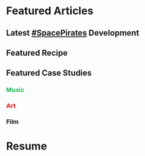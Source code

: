 # Featured Articles

<Feature article="blog/2021/10/1/Life-Update-Seattle.md" />

## Latest [#SpacePirates](/tags/#Space-Pirates) Development

<Feature article="blog/2021/11/7/Roadmap.md" />

## Featured Recipe

<Feature article="blog/2021/3/28/Cajun-Chicken-Parmesan-Penne.md" />

## Featured Case Studies

### <span style="color:#1DB954">Music</span>

<Feature article="blog/2021/7/11/For-How-Long.md" />

### <span style="color:red">Art</span>

<Feature article="blog/2014/8/11/Richard-Serra-Transversal-2.md" />

### Film

<Feature article="blog/2021/1/16/The-King.md" />

# Resume

<Resume />
